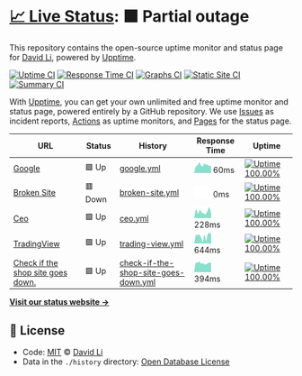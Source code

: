 # [📈 Live Status](https://FriendlyUser.github.io/uptime-check): <!--live status--> **🟧 Partial outage**

This repository contains the open-source uptime monitor and status page for [David Li](https://friendlyuser.github.io), powered by [Upptime](https://github.com/upptime/upptime).

[![Uptime CI](https://github.com/koj-co/upptime/workflows/Uptime%20CI/badge.svg)](https://github.com/koj-co/upptime/actions?query=workflow%3A%22Uptime+CI%22)
[![Response Time CI](https://github.com/koj-co/upptime/workflows/Response%20Time%20CI/badge.svg)](https://github.com/koj-co/upptime/actions?query=workflow%3A%22Response+Time+CI%22)
[![Graphs CI](https://github.com/koj-co/upptime/workflows/Graphs%20CI/badge.svg)](https://github.com/koj-co/upptime/actions?query=workflow%3A%22Graphs+CI%22)
[![Static Site CI](https://github.com/koj-co/upptime/workflows/Static%20Site%20CI/badge.svg)](https://github.com/koj-co/upptime/actions?query=workflow%3A%22Static+Site+CI%22)
[![Summary CI](https://github.com/koj-co/upptime/workflows/Summary%20CI/badge.svg)](https://github.com/koj-co/upptime/actions?query=workflow%3A%22Summary+CI%22)

With [Upptime](https://upptime.js.org), you can get your own unlimited and free uptime monitor and status page, powered entirely by a GitHub repository. We use [Issues](https://github.com/FriendlyUser/uptime-check/issues) as incident reports, [Actions](https://github.com/FriendlyUser/uptime-check/actions) as uptime monitors, and [Pages](https://FriendlyUser.github.io/uptime-check) for the status page.

<!--start: status pages-->
<!-- This summary is generated by Upptime (https://github.com/upptime/upptime) -->
<!-- Do not edit this manually, your changes will be overwritten -->

| URL                                                               | Status  | History                                                                                                                                          | Response Time                                                                                         | Uptime                                                                                                                                                                                                                                                                               |
| ----------------------------------------------------------------- | ------- | ------------------------------------------------------------------------------------------------------------------------------------------------ | ----------------------------------------------------------------------------------------------------- | ------------------------------------------------------------------------------------------------------------------------------------------------------------------------------------------------------------------------------------------------------------------------------------ |
| [Google](https://www.google.com)                                  | 🟩 Up   | [google.yml](https://github.com/FriendlyUser/uptime-check/commits/master/history/google.yml)                                                     | <img alt="Response time graph" src="./graphs/google.png" height="20"> 60ms                            | [![Uptime 100.00%](https://img.shields.io/endpoint?url=https%3A%2F%2Fraw.githubusercontent.com%2FFriendlyUser%2Fuptime-check%2Fmaster%2Fapi%2Fgoogle%2Fuptime.json)](https://FriendlyUser.github.io/uptime-check/history/google)                                                     |
| [Broken Site](https://thissitedoesnotexist.com)                   | 🟥 Down | [broken-site.yml](https://github.com/FriendlyUser/uptime-check/commits/master/history/broken-site.yml)                                           | <img alt="Response time graph" src="./graphs/broken-site.png" height="20"> 0ms                        | [![Uptime 100.00%](https://img.shields.io/endpoint?url=https%3A%2F%2Fraw.githubusercontent.com%2FFriendlyUser%2Fuptime-check%2Fmaster%2Fapi%2Fbroken-site%2Fuptime.json)](https://FriendlyUser.github.io/uptime-check/history/broken-site)                                           |
| [Ceo](https://ceo.ca)                                             | 🟩 Up   | [ceo.yml](https://github.com/FriendlyUser/uptime-check/commits/master/history/ceo.yml)                                                           | <img alt="Response time graph" src="./graphs/ceo.png" height="20"> 228ms                              | [![Uptime 100.00%](https://img.shields.io/endpoint?url=https%3A%2F%2Fraw.githubusercontent.com%2FFriendlyUser%2Fuptime-check%2Fmaster%2Fapi%2Fceo%2Fuptime.json)](https://FriendlyUser.github.io/uptime-check/history/ceo)                                                           |
| [TradingView](https://www.tradingview.com/)                       | 🟩 Up   | [trading-view.yml](https://github.com/FriendlyUser/uptime-check/commits/master/history/trading-view.yml)                                         | <img alt="Response time graph" src="./graphs/trading-view.png" height="20"> 644ms                     | [![Uptime 100.00%](https://img.shields.io/endpoint?url=https%3A%2F%2Fraw.githubusercontent.com%2FFriendlyUser%2Fuptime-check%2Fmaster%2Fapi%2Ftrading-view%2Fuptime.json)](https://FriendlyUser.github.io/uptime-check/history/trading-view)                                         |
| [Check if the shop site goes down.](https://shop.syomortgage.com) | 🟩 Up   | [check-if-the-shop-site-goes-down.yml](https://github.com/FriendlyUser/uptime-check/commits/master/history/check-if-the-shop-site-goes-down.yml) | <img alt="Response time graph" src="./graphs/check-if-the-shop-site-goes-down.png" height="20"> 394ms | [![Uptime 100.00%](https://img.shields.io/endpoint?url=https%3A%2F%2Fraw.githubusercontent.com%2FFriendlyUser%2Fuptime-check%2Fmaster%2Fapi%2Fcheck-if-the-shop-site-goes-down%2Fuptime.json)](https://FriendlyUser.github.io/uptime-check/history/check-if-the-shop-site-goes-down) |

<!--end: status pages-->

[**Visit our status website →**](https://FriendlyUser.github.io/uptime-check)

## 📄 License

- Code: [MIT](./LICENSE) © [David Li](https://friendlyuser.github.io)
- Data in the `./history` directory: [Open Database License](https://opendatacommons.org/licenses/odbl/1-0/)
